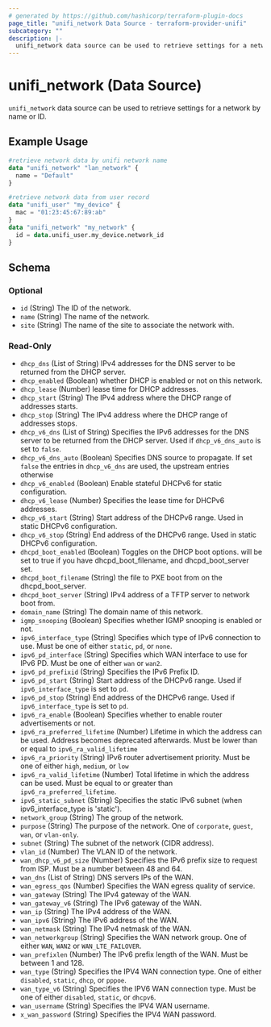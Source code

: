 ```yaml
---
# generated by https://github.com/hashicorp/terraform-plugin-docs
page_title: "unifi_network Data Source - terraform-provider-unifi"
subcategory: ""
description: |-
  unifi_network data source can be used to retrieve settings for a network by name or ID.
---
```


# unifi_network (Data Source)

`unifi_network` data source can be used to retrieve settings for a network by name or ID.

## Example Usage

```terraform
#retrieve network data by unifi network name
data "unifi_network" "lan_network" {
  name = "Default"
}

#retrieve network data from user record
data "unifi_user" "my_device" {
  mac = "01:23:45:67:89:ab"
}
data "unifi_network" "my_network" {
  id = data.unifi_user.my_device.network_id
}
```

<!-- schema generated by tfplugindocs -->
## Schema

### Optional

- `id` (String) The ID of the network.
- `name` (String) The name of the network.
- `site` (String) The name of the site to associate the network with.

### Read-Only

- `dhcp_dns` (List of String) IPv4 addresses for the DNS server to be returned from the DHCP server.
- `dhcp_enabled` (Boolean) whether DHCP is enabled or not on this network.
- `dhcp_lease` (Number) lease time for DHCP addresses.
- `dhcp_start` (String) The IPv4 address where the DHCP range of addresses starts.
- `dhcp_stop` (String) The IPv4 address where the DHCP range of addresses stops.
- `dhcp_v6_dns` (List of String) Specifies the IPv6 addresses for the DNS server to be returned from the DHCP server. Used if `dhcp_v6_dns_auto` is set to `false`.
- `dhcp_v6_dns_auto` (Boolean) Specifies DNS source to propagate. If set `false` the entries in `dhcp_v6_dns` are used, the upstream entries otherwise
- `dhcp_v6_enabled` (Boolean) Enable stateful DHCPv6 for static configuration.
- `dhcp_v6_lease` (Number) Specifies the lease time for DHCPv6 addresses.
- `dhcp_v6_start` (String) Start address of the DHCPv6 range. Used in static DHCPv6 configuration.
- `dhcp_v6_stop` (String) End address of the DHCPv6 range. Used in static DHCPv6 configuration.
- `dhcpd_boot_enabled` (Boolean) Toggles on the DHCP boot options. will be set to true if you have dhcpd_boot_filename, and dhcpd_boot_server set.
- `dhcpd_boot_filename` (String) the file to PXE boot from on the dhcpd_boot_server.
- `dhcpd_boot_server` (String) IPv4 address of a TFTP server to network boot from.
- `domain_name` (String) The domain name of this network.
- `igmp_snooping` (Boolean) Specifies whether IGMP snooping is enabled or not.
- `ipv6_interface_type` (String) Specifies which type of IPv6 connection to use. Must be one of either `static`, `pd`, or `none`.
- `ipv6_pd_interface` (String) Specifies which WAN interface to use for IPv6 PD. Must be one of either `wan` or `wan2`.
- `ipv6_pd_prefixid` (String) Specifies the IPv6 Prefix ID.
- `ipv6_pd_start` (String) Start address of the DHCPv6 range. Used if `ipv6_interface_type` is set to `pd`.
- `ipv6_pd_stop` (String) End address of the DHCPv6 range. Used if `ipv6_interface_type` is set to `pd`.
- `ipv6_ra_enable` (Boolean) Specifies whether to enable router advertisements or not.
- `ipv6_ra_preferred_lifetime` (Number) Lifetime in which the address can be used. Address becomes deprecated afterwards. Must be lower than or equal to `ipv6_ra_valid_lifetime`
- `ipv6_ra_priority` (String) IPv6 router advertisement priority. Must be one of either `high`, `medium`, or `low`
- `ipv6_ra_valid_lifetime` (Number) Total lifetime in which the address can be used. Must be equal to or greater than `ipv6_ra_preferred_lifetime`.
- `ipv6_static_subnet` (String) Specifies the static IPv6 subnet (when ipv6_interface_type is 'static').
- `network_group` (String) The group of the network.
- `purpose` (String) The purpose of the network. One of `corporate`, `guest`, `wan`, or `vlan-only`.
- `subnet` (String) The subnet of the network (CIDR address).
- `vlan_id` (Number) The VLAN ID of the network.
- `wan_dhcp_v6_pd_size` (Number) Specifies the IPv6 prefix size to request from ISP. Must be a number between 48 and 64.
- `wan_dns` (List of String) DNS servers IPs of the WAN.
- `wan_egress_qos` (Number) Specifies the WAN egress quality of service.
- `wan_gateway` (String) The IPv4 gateway of the WAN.
- `wan_gateway_v6` (String) The IPv6 gateway of the WAN.
- `wan_ip` (String) The IPv4 address of the WAN.
- `wan_ipv6` (String) The IPv6 address of the WAN.
- `wan_netmask` (String) The IPv4 netmask of the WAN.
- `wan_networkgroup` (String) Specifies the WAN network group. One of either `WAN`, `WAN2` or `WAN_LTE_FAILOVER`.
- `wan_prefixlen` (Number) The IPv6 prefix length of the WAN. Must be between 1 and 128.
- `wan_type` (String) Specifies the IPV4 WAN connection type. One of either `disabled`, `static`, `dhcp`, or `pppoe`.
- `wan_type_v6` (String) Specifies the IPV6 WAN connection type. Must be one of either `disabled`, `static`, or `dhcpv6`.
- `wan_username` (String) Specifies the IPV4 WAN username.
- `x_wan_password` (String) Specifies the IPV4 WAN password.


